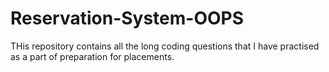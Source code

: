 # Reservation-System-OOPS

THis repository contains all the long coding questions that I have practised as a part of preparation for placements.
